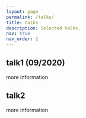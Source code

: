 ```yaml
---
layout: page
permalink: /talks/
title: talks
description: Selected talks.
nav: true
nav_order: 2
---
```


## talk1 (09/2020)
more information

## talk2
more information


